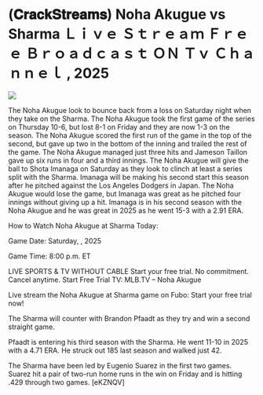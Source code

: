 # (𝐂𝐫𝐚𝐜𝐤𝐒𝐭𝐫𝐞𝐚𝐦𝐬) Noha Akugue vs Sharma Ｌｉｖｅ Ｓｔｒｅａｍ Ｆｒｅｅ Ｂｒｏａｄｃａｓｔ ＯＮ Ｔｖ Ｃｈａｎｎｅｌ , 2025  
  
  
[![](https://i.imgur.com/qSNzIqt.png)](https://movie.rssnews.media/MMPEqmdw.php)  
  
The Noha Akugue look to bounce back from a loss on Saturday night when they take on the Sharma. The Noha Akugue took the first game of the series on Thursday 10-6, but lost 8-1 on Friday and they are now 1-3 on the season. The Noha Akugue scored the first run of the game in the top of the second, but gave up two in the bottom of the inning and trailed the rest of the game. The Noha Akugue managed just three hits and Jameson Taillon gave up six runs in four and a third innings. The Noha Akugue will give the ball to Shota Imanaga on Saturday as they look to clinch at least a series split with the Sharma. Imanaga will be making his second start this season after he pitched against the Los Angeles Dodgers in Japan. The Noha Akugue would lose the game, but Imanaga was great as he pitched four innings without giving up a hit. Imanaga is in his second season with the Noha Akugue and he was great in 2025 as he went 15-3 with a 2.91 ERA.

How to Watch Noha Akugue at Sharma Today:

Game Date: Saturday, , 2025

Game Time: 8:00 p.m. ET

LIVE SPORTS & TV WITHOUT CABLE
Start your free trial. No commitment. Cancel anytime.
Start Free Trial
TV: MLB.TV – Noha Akugue

Live stream the Noha Akugue at Sharma game on Fubo: Start your free trial now!

The Sharma will counter with Brandon Pfaadt as they try and win a second straight game.

Pfaadt is entering his third season with the Sharma. He went 11-10 in 2025 with a 4.71 ERA. He struck out 185 last season and walked just 42.

The Sharma have been led by Eugenio Suarez in the first two games. Suarez hit a pair of two-run home runs in the win on Friday and is hitting .429 through two games. [eKZNQV]